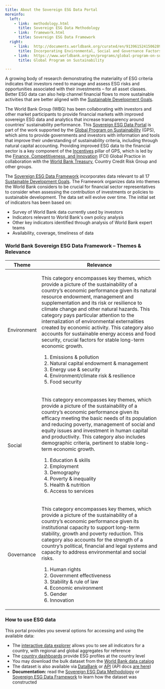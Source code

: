 ```yaml
---
title: About the Sovereign ESG Data Portal
moreinfo:
  left:
    - link:  methodology.html
      title: Sovereign ESG Data Methodology
    - link:  framework.html
      title: Sovereign ESG Data Framework
  right:
    - link:  http://documents.worldbank.org/curated/en/913961524150628959
      title: Incorporating Environmental, Social and Governance Factors Into Fixed Income Investment
    - link:  https://www.worldbank.org/en/programs/global-program-on-sustainability
      title: Global Program on Sustainability

---
```


A growing body of research demonstrating the materiality of ESG criteria
indicates that investors need to manage and assess ESG risks and opportunities
associated with their investments – for all asset classes. Better ESG data can
also help channel financial flows to more sustainable activities that are
better aligned with the [Sustainable Development Goals][sdgs].

The World Bank Group (WBG) has been collaborating with investors and other
market participants to provide financial markets with improved sovereign ESG
data and analytics that increase transparency around countries’ sustainability
performance. This [Sovereign ESG Data Portal](explorer.html) is part of the work supported by
the [Global Program on Sustainability][gps] (GPS), which aims to provide governments
and investors with information and tools that improve their understanding of
sustainability criteria, including through natural capital accounting.
Providing improved ESG data to the financial sector is a key component of the
[Incentives][gps-themes] pillar of GPS, which is led by the [Finance, Competitiveness, and
Innovation][fci] (FCI) Global Practice in collaboration with the [World Bank Treasury][tre],
Country Credit Risk Group and other groups.

The [Sovereign ESG Data Framework][fw] incorporates data relevant to all 17
[Sustainable Development Goals][sdgs]. The Framework organizes data into themes the
World Bank considers to be crucial for financial sector representatives to
consider when assessing the contribution of investments or policies to
sustainable development. The data set will evolve over time. The initial set of
indicators has been based on:

* Survey of World Bank data currently used by investors
* Indicators relevant to World Bank's own policy analysis
* Other key indicators identified through analysis of World Bank expert teams
* Availability, coverage, timeliness of data

### World Bank Sovereign ESG Data Framework – Themes & Relevance ###

<table class="table esg-framework">
<thead><tr><th>Theme</th><th>Relevance</th></tr></thead>
<tbody>
<tr><td class="pillar">Environment</td>
<td>
<p>This category encompasses key themes, which provide a picture of the
sustainability of a country’s economic performance given its natural resource
endowment, management and supplementation and its risk or resilience to climate
change and other natural hazards. This category pays particular attention to
the internalization of environmental externalities created by economic
activity. This category also accounts for sustainable energy access and food
security, crucial factors for stable long-term economic growth.</p>
<ol>
<li>Emissions & pollution</li>
<li>Natural capital endowment & management</li>
<li>Energy use & security</li>
<li>Environment/climate risk & resilience</li>
<li>Food security</li>
</ol>
</td></tr>
<tr><td class="pillar">Social</td>
<td>
<p>This category encompasses key themes, which provide a picture of the
sustainability of a country’s economic performance given its efficacy meeting
the basic needs of its population and reducing poverty, management of social
and equity issues and investment in human capital and productivity. This
category also includes demographic criteria, pertinent to stable long-term
economic growth.</p>
<ol>
<li>Education & skills</li>
<li>Employment</li>
<li>Demography</li>
<li>Poverty & inequality</li>
<li>Health & nutrition</li>
<li>Access to services</li>
</ol>
</td></tr>
<tr><td class="pillar">Governance</td>
<td>
<p>This category encompasses key themes, which provide a picture of the
sustainability of a country’s economic performance given its institutional
capacity to support long-term stability, growth and poverty reduction. This
category also accounts for the strength of a country’s political, financial and
legal systems and capacity to address environmental and social risks.</p>
<ol>
<li>Human rights</li>
<li>Government effectiveness</li>
<li>Stability & rule of law</li>
<li>Economic environment</li>
<li>Gender</li>
<li>Innovation</li>
</ol>
</td></tr>
</tbody></table>

### How to use ESG data ###

This portal provides you several options for accessing and using the available data:

* The [interactive data explorer](explorer.html) allows you to see all indicators for a
  country, with regional and global aggregates for reference
* The [country dashboards](dashboards.html) provide ESG profiles at the country level
* You may download the bulk dataset from the [World Bank data catalog][ddh]
* The dataset is also available via [DataBank][databank] or [API][api1] (API docs [are here][api2])
* **Documentation:** read the [Sovereign ESG Data Methodology][meth] or [Sovereign ESG Data Framework][fw]
  to learn how the dataset was constructed

[gps]: https://www.worldbank.org/en/programs/global-program-on-sustainability
[gps-themes]: https://www.worldbank.org/en/programs/global-program-on-sustainability/priority-themes
[gpif]: https://www.gpif.go.jp/en/
[fci]: https://www.worldbank.org/en/about/unit/fci
[tre]: https://treasury.worldbank.org
[fw]:   framework.html
[meth]: methodology.html
[sdgs]: https://www.un.org/sustainabledevelopment/sustainable-development-goals
[ddh]: https://datacatalog.worldbank.org/dataset/environment-social-and-governance-data
[databank]: https://databank.worldbank.org/source/environment-social-and-governance?preview=on
[api1]: http://api.worldbank.org/sources/75
[api2]: http://data.worldbank.org/developers
